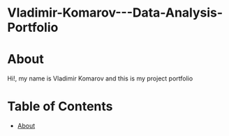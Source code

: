 # Vladimir-Komarov---Data-Analysis-Portfolio

# About 

Hi!, my name is Vladimir Komarov and this is my project portfolio 


# Table of Contents
- [About](#section-1)

<!-- The rest of your content goes here -->
